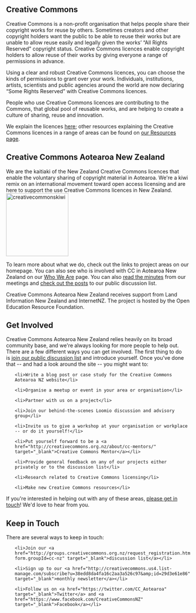 <html><body><h2>Creative Commons</h2>

Creative Commons is a non-profit organisation that helps people share their copyright works for reuse by others. Sometimes creators and other copyright holders want the public to be able to reuse their works but are unable to allow reuse easily and legally given the works’ “All Rights Reserved” copyright status. Creative Commons licences enable copyright holders to allow reuse of their works by giving everyone a range of permissions in advance.



Using a clear and robust Creative Commons licences, you can choose the kinds of permissions to grant over your work. Individuals, institutions, artists, scientists and public agencies around the world are now declaring “Some Rights Reserved” with Creative Commons licences.



People who use Creative Commons licences are contributing to the Commons, that global pool of reusable works, and are helping to create a culture of sharing, reuse and innovation.



We explain the licences <a title="Licences explained" href="http://creativecommons.org.nz/licences/licences-explained/" target="_blank">here</a>; other resources explaining the Creative Commons licences in a range of areas can be found on <a title="Resources" href="http://creativecommons.org.nz/resources/" target="_blank">our Resources page</a>.

<h2>Creative Commons Aotearoa New Zealand</h2>

We are the kaitiaki of the New Zealand Creative Commons licences that enable the voluntary sharing of copyright material in Aotearoa. We're a kiwi remix on an international movement toward open access licensing and are here to support the use Creative Commons licences in New Zealand.<a href="http://creativecommons.org.nz/wp-content/uploads/2012/07/creativecommonskiwi.jpg"><img class="alignright size-medium wp-image-1590" src="http://creativecommons.org.nz/wp-content/uploads/2012/07/creativecommonskiwi-300x278.jpg" alt="creativecommonskiwi" width="170" height="172"></a>



To learn more about what we do, check out the links to project areas on our homepage. You can also see who is involved with CC in Aotearoa New Zealand on our <a href="creativecommons.org.nz/about/who-we-are/" target="_blank">Who We Are</a> page. You can also <a href="http://creativecommons.org.nz/about/meetings/" target="_blank">read the minutes</a> from our meetings and <a href="http://creativecommons.org.nz/discussion-list-posts/" target="_blank">check out the posts</a> to our public discussion list.



Creative Commons Aotearoa New Zealand receives support from Land Information New Zealand and InternetNZ. The project is hosted by the Open Education Resource Foundation.

<h2>Get Involved</h2>

Creative Commons Aotearoa New Zealand relies heavily on its broad community base, and we're always looking for more people to help out. There are a few different ways you can get involved. The first thing to do is <a href="http://groups.creativecommons.org.nz/request_registration.html?form.groupId=cc-nz" target="_blank">join our public discussion list</a> and introduce yourself. Once you've done that -- and had a look around the site -- you might want to:

<ul>

	<li>Write a blog post or case study for the Creative Commons Aotearoa NZ website</li>

	<li>Organise a meetup or event in your area or organisation</li>

	<li>Partner with us on a project</li>

	<li>Join our behind-the-scenes Loomio discussion and advisory group</li>

	<li>Invite us to give a workshop at your organisation or workplace -- or do it yourself!</li>

	<li>Put yourself forward to be a <a href="http://creativecommons.org.nz/about/cc-mentors/" target="_blank">Creative Commons Mentor</a></li>

	<li>Provide general feedback on any of our projects either privately or to the discussion list</li>

	<li>Research related to Creative Commons licensing</li>

	<li>Make new Creative Commons resources</li>

</ul>

If you're interested in helping out with any of these areas, <a title="Contact" href="http://creativecommons.org.nz/contact/">please get in touch</a>! We'd love to hear from you.

<h2>Keep in Touch</h2>

There are several ways to keep in touch:

<ul>

	<li>Join our <a href="http://groups.creativecommons.org.nz/request_registration.html?form.groupId=cc-nz" target="_blank">discussion list</a></li>

	<li>Sign up to our <a href="http://creativecommons.us4.list-manage.com/subscribe?u=38edd8da4fa16c2aa3a526c97&amp;id=29d3e61e86" target="_blank">monthly newsletter</a></li>

	<li>Follow us on <a href="https://twitter.com/CC_Aotearoa" target="_blank">Twitter</a> and <a href="https://www.facebook.com/CreativeCommonsNZ" target="_blank">Facebook</a></li>

</ul></body></html>